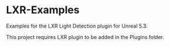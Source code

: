 # LXR-Examples
Examples for the LXR Light Detection plugin for Unreal 5.3.

This project requires LXR plugin to be added in the Plugins folder.

